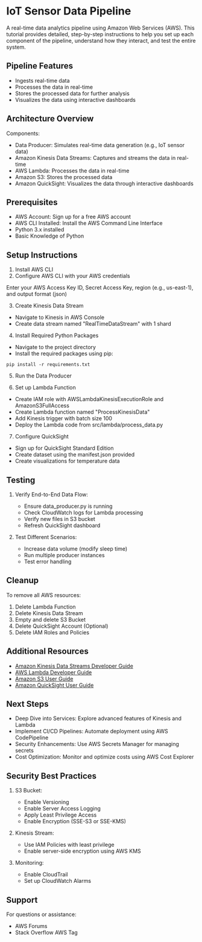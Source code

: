 # IoT Sensor Data Pipeline

A real-time data analytics pipeline using Amazon Web Services (AWS). This tutorial provides detailed, step-by-step instructions to help you set up each component of the pipeline, understand how they interact, and test the entire system.

## Pipeline Features
- Ingests real-time data
- Processes the data in real-time
- Stores the processed data for further analysis
- Visualizes the data using interactive dashboards

## Architecture Overview
Components:
- Data Producer: Simulates real-time data generation (e.g., IoT sensor data)
- Amazon Kinesis Data Streams: Captures and streams the data in real-time
- AWS Lambda: Processes the data in real-time
- Amazon S3: Stores the processed data
- Amazon QuickSight: Visualizes the data through interactive dashboards

## Prerequisites
- AWS Account: Sign up for a free AWS account
- AWS CLI Installed: Install the AWS Command Line Interface
- Python 3.x installed
- Basic Knowledge of Python

## Setup Instructions

1. Install AWS CLI
2. Configure AWS CLI with your AWS credentials

Enter your AWS Access Key ID, Secret Access Key, region (e.g., us-east-1), and output format (json)

3. Create Kinesis Data Stream
- Navigate to Kinesis in AWS Console
- Create data stream named "RealTimeDataStream" with 1 shard

4. Install Required Python Packages
- Navigate to the project directory
- Install the required packages using pip:
```
pip install -r requirements.txt
```

5. Run the Data Producer

6. Set up Lambda Function
- Create IAM role with AWSLambdaKinesisExecutionRole and AmazonS3FullAccess
- Create Lambda function named "ProcessKinesisData"
- Add Kinesis trigger with batch size 100
- Deploy the Lambda code from src/lambda/process_data.py

7. Configure QuickSight
- Sign up for QuickSight Standard Edition
- Create dataset using the manifest.json provided
- Create visualizations for temperature data

## Testing
1. Verify End-to-End Data Flow:
   - Ensure data_producer.py is running
   - Check CloudWatch logs for Lambda processing
   - Verify new files in S3 bucket
   - Refresh QuickSight dashboard

2. Test Different Scenarios:
   - Increase data volume (modify sleep time)
   - Run multiple producer instances
   - Test error handling

## Cleanup
To remove all AWS resources:
1. Delete Lambda Function
2. Delete Kinesis Data Stream
3. Empty and delete S3 Bucket
4. Delete QuickSight Account (Optional)
5. Delete IAM Roles and Policies

## Additional Resources
- [Amazon Kinesis Data Streams Developer Guide](https://docs.aws.amazon.com/streams/latest/dev/introduction.html)
- [AWS Lambda Developer Guide](https://docs.aws.amazon.com/lambda/latest/dg/welcome.html)
- [Amazon S3 User Guide](https://docs.aws.amazon.com/AmazonS3/latest/userguide/Welcome.html)
- [Amazon QuickSight User Guide](https://docs.aws.amazon.com/quicksight/latest/user/welcome.html)

## Next Steps
- Deep Dive into Services: Explore advanced features of Kinesis and Lambda
- Implement CI/CD Pipelines: Automate deployment using AWS CodePipeline
- Security Enhancements: Use AWS Secrets Manager for managing secrets
- Cost Optimization: Monitor and optimize costs using AWS Cost Explorer

## Security Best Practices
1. S3 Bucket:
   - Enable Versioning
   - Enable Server Access Logging
   - Apply Least Privilege Access
   - Enable Encryption (SSE-S3 or SSE-KMS)

2. Kinesis Stream:
   - Use IAM Policies with least privilege
   - Enable server-side encryption using AWS KMS

3. Monitoring:
   - Enable CloudTrail
   - Set up CloudWatch Alarms

## Support
For questions or assistance:
- AWS Forums
- Stack Overflow AWS Tag